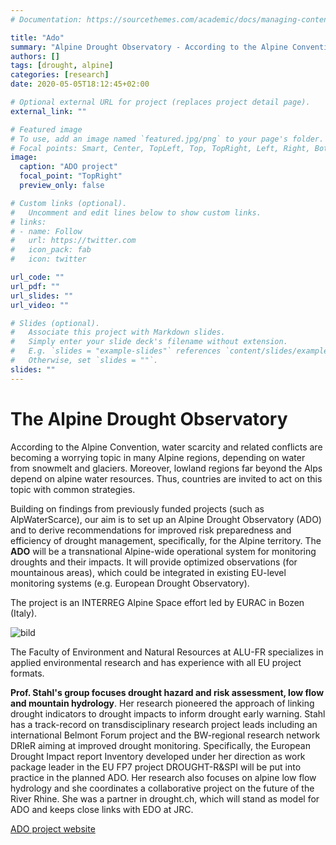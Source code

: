 ```yaml
---
# Documentation: https://sourcethemes.com/academic/docs/managing-content/

title: "Ado"
summary: "Alpine Drought Observatory - According to the Alpine Convention, water scarcity and related conflicts are becoming a worrying topic in many Alpine regions. Moreover, lowland regions far beyond the Alps depend on alpine water resources. Thus, countries are invited to act on this topic with common strategies."
authors: []
tags: [drought, alpine]
categories: [research]
date: 2020-05-05T18:12:45+02:00

# Optional external URL for project (replaces project detail page).
external_link: ""

# Featured image
# To use, add an image named `featured.jpg/png` to your page's folder.
# Focal points: Smart, Center, TopLeft, Top, TopRight, Left, Right, BottomLeft, Bottom, BottomRight.
image:
  caption: "ADO project"
  focal_point: "TopRight"
  preview_only: false

# Custom links (optional).
#   Uncomment and edit lines below to show custom links.
# links:
# - name: Follow
#   url: https://twitter.com
#   icon_pack: fab
#   icon: twitter

url_code: ""
url_pdf: ""
url_slides: ""
url_video: ""

# Slides (optional).
#   Associate this project with Markdown slides.
#   Simply enter your slide deck's filename without extension.
#   E.g. `slides = "example-slides"` references `content/slides/example-slides.md`.
#   Otherwise, set `slides = ""`.
slides: ""
---
```


# The Alpine Drought Observatory

According to the Alpine Convention, water scarcity and related conflicts are becoming a worrying topic in many Alpine regions, depending on water from snowmelt and glaciers. Moreover, lowland regions far beyond the Alps depend on alpine water resources. Thus, countries are invited to act on this topic with common strategies. 

Building on findings from previously funded projects (such as AlpWaterScarce), our aim is to set up an Alpine Drought Observatory (ADO) and to derive recommendations for improved risk preparedness and efficiency of drought management, specifically, for the Alpine territory. The **ADO** will be a transnational Alpine-wide operational system for monitoring droughts and their impacts. It will provide optimized observations (for mountainous areas), which could be integrated in existing EU-level monitoring systems (e.g. European Drought Observatory). 

The project is an INTERREG Alpine Space effort led by EURAC in Bozen (Italy).

![bild](comic.png)

The Faculty of Environment and Natural Resources at ALU-FR specializes in applied environmental research and has experience with all EU project formats. 

**Prof. Stahl's group focuses drought hazard and risk assessment, low flow and mountain hydrology**. Her research pioneered the approach of linking drought indicators to drought impacts to inform drought early warning. Stahl has a track-record on transdisciplinary research project leads including an international Belmont Forum project and the BW-regional research network DRIeR aiming at improved drought monitoring. Specifically, the European Drought Impact report Inventory developed under her direction as work package leader in the EU FP7 project DROUGHT-R&SPI will be put into practice in the planned ADO. Her research also focuses on alpine low flow hydrology and she coordinates a collaborative project on the future of the River Rhine. She was a partner in drought.ch, which will stand as model for ADO and keeps close links with EDO at JRC.

[ADO project website](https://www.alpine-space.eu/projects/ado/en/home)
